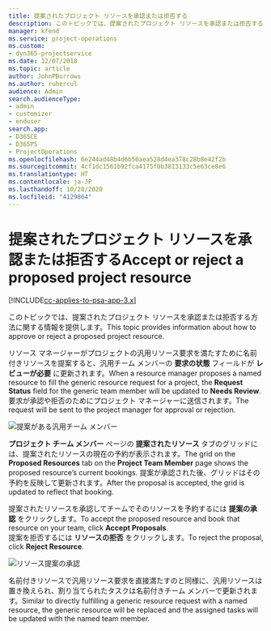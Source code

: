 ```yaml
---
title: 提案されたプロジェクト リソースを承認または拒否する
description: このトピックでは、提案されたプロジェクト リソースを承認または拒否する方法に関する情報を提供します。
manager: kfend
ms.service: project-operations
ms.custom:
- dyn365-projectservice
ms.date: 12/07/2018
ms.topic: article
author: JohnPBurrows
ms.author: ruhercul
audience: Admin
search.audienceType:
- admin
- customizer
- enduser
search.app:
- D365CE
- D365PS
- ProjectOperations
ms.openlocfilehash: 6e244ad48b4d6b50aea528d4ea378c28b8e42f2b
ms.sourcegitcommit: 4cf1dc1561b92fca4175f0b3813133c5e63ce8e6
ms.translationtype: HT
ms.contentlocale: ja-JP
ms.lasthandoff: 10/28/2020
ms.locfileid: "4129864"
---
```

# <a name="accept-or-reject-a-proposed-project-resource"></a><span data-ttu-id="acbaf-103">提案されたプロジェクト リソースを承認または拒否する</span><span class="sxs-lookup"><span data-stu-id="acbaf-103">Accept or reject a proposed project resource</span></span>

[!INCLUDE[cc-applies-to-psa-app-3.x](../includes/cc-applies-to-psa-app-3x.md)]

<span data-ttu-id="acbaf-104">このトピックでは、提案されたプロジェクト リソースを承認または拒否する方法に関する情報を提供します。</span><span class="sxs-lookup"><span data-stu-id="acbaf-104">This topic provides information about how to approve or reject a proposed project resource.</span></span>

<span data-ttu-id="acbaf-105">リソース マネージャーがプロジェクトの汎用リソース要求を満たすために名前付きリソースを提案すると、汎用チーム メンバーの **要求の状態** フィールドが **レビューが必要** に更新されます。</span><span class="sxs-lookup"><span data-stu-id="acbaf-105">When a resource manager proposes a named resource to fill the generic resource request for a project, the **Request Status** field for the generic team member will be updated to **Needs Review**.</span></span> <span data-ttu-id="acbaf-106">要求が承認や拒否のためにプロジェクト マネージャーに送信されます。</span><span class="sxs-lookup"><span data-stu-id="acbaf-106">The request will be sent to the project manager for approval or rejection.</span></span>

![提案がある汎用チーム メンバー](media/RM-how-to-19.png)

<span data-ttu-id="acbaf-108">**プロジェクト チーム メンバー** ページの **提案されたリソース** タブのグリッドには、提案されたリソースの現在の予約が表示されます。</span><span class="sxs-lookup"><span data-stu-id="acbaf-108">The grid on the **Proposed Resources** tab on the **Project Team Member** page shows the proposed resource’s current bookings.</span></span> <span data-ttu-id="acbaf-109">提案が承認された後、グリッドはその予約を反映して更新されます。</span><span class="sxs-lookup"><span data-stu-id="acbaf-109">After the proposal is accepted, the grid is updated to reflect that booking.</span></span> 

<span data-ttu-id="acbaf-110">提案されたリソースを承認してチームでそのリソースを予約するには **提案の承認** をクリックします。</span><span class="sxs-lookup"><span data-stu-id="acbaf-110">To accept the proposed resource and book that resource on your team, click **Accept Proposals**.</span></span>  
<span data-ttu-id="acbaf-111">提案を拒否するには **リソースの拒否** をクリックします。</span><span class="sxs-lookup"><span data-stu-id="acbaf-111">To reject the proposal, click **Reject Resource**.</span></span>

![リソース提案の承認](media/RM-how-to-20.png) 

<span data-ttu-id="acbaf-113">名前付きリソースで汎用リソース要求を直接満たすのと同様に、汎用リソースは置き換えられ、割り当てられたタスクは名前付きチーム メンバーで更新されます。</span><span class="sxs-lookup"><span data-stu-id="acbaf-113">Similar to directly fulfilling a generic resource request with a named resource, the generic resource will be replaced and the assigned tasks will be updated with the named team member.</span></span>
